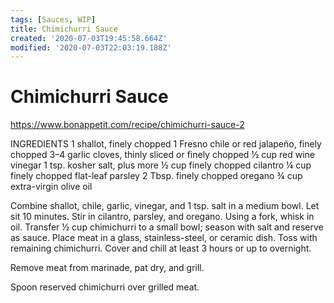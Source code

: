 ```yaml
---
tags: [Sauces, WIP]
title: Chimichurri Sauce
created: '2020-07-03T19:45:58.664Z'
modified: '2020-07-03T22:03:19.188Z'
---
```


# Chimichurri Sauce

https://www.bonappetit.com/recipe/chimichurri-sauce-2

INGREDIENTS
1 shallot, finely chopped
1 Fresno chile or red jalapeño, finely chopped
3–4 garlic cloves, thinly sliced or finely chopped
½ cup red wine vinegar
1 tsp. kosher salt, plus more
½ cup finely chopped cilantro
¼ cup finely chopped flat-leaf parsley
2 Tbsp. finely chopped oregano
¾ cup extra-virgin olive oil


Combine shallot, chile, garlic, vinegar, and 1 tsp. salt in a medium bowl. Let sit 10 minutes. Stir in cilantro, parsley, and oregano. Using a fork, whisk in oil. Transfer ½ cup chimichurri to a small bowl; season with salt and reserve as sauce. Place meat in a glass, stainless-steel, or ceramic dish. Toss with remaining chimichurri. Cover and chill at least 3 hours or up to overnight.

Remove meat from marinade, pat dry, and grill.

Spoon reserved chimichurri over grilled meat.
